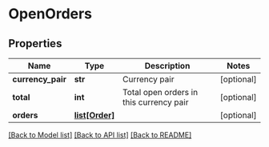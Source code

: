 # OpenOrders

## Properties
Name | Type | Description | Notes
------------ | ------------- | ------------- | -------------
**currency_pair** | **str** | Currency pair | [optional] 
**total** | **int** | Total open orders in this currency pair | [optional] 
**orders** | [**list[Order]**](Order.md) |  | [optional] 

[[Back to Model list]](../README.md#documentation-for-models) [[Back to API list]](../README.md#documentation-for-api-endpoints) [[Back to README]](../README.md)


